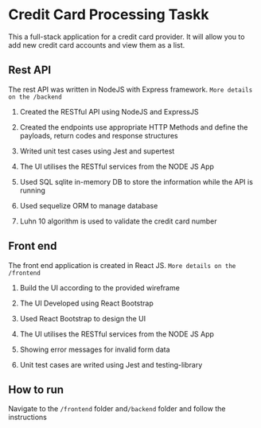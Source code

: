 # Credit Card Processing Taskk

This a full-stack application for a credit card provider. It will allow you to add new credit card accounts and view them as a list.

## Rest API

The rest API was written in NodeJS with Express framework. `More details on the /backend`

1. Created the RESTful API using NodeJS and ExpressJS

2. Created the endpoints use appropriate HTTP Methods and define the payloads, return codes and response structures

3. Writed unit test cases using Jest and supertest

4. The UI utilises the RESTful services from the NODE JS App

5. Used SQL sqlite in-memory DB to store the information while the API is running

6. Used sequelize ORM to manage database

7. Luhn 10 algorithm is used to validate the credit card number

## Front end

The front end application is created in React JS. `More details on the /frontend`

1. Build the UI according to the provided wireframe

2. The UI Developed using React Bootstrap

3. Used React Bootstrap to design the UI

4. The UI utilises the RESTful services from the NODE JS App

5. Showing error messages for invalid form data

6. Unit test cases are writed using Jest and testing-library

## How to run

Navigate to the `/frontend` folder and`/backend` folder and follow the instructions
